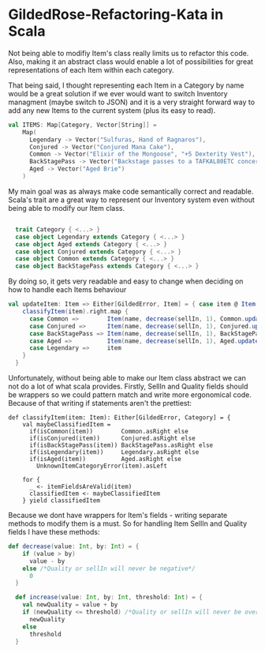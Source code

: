 # GildedRose-Refactoring-Kata in Scala

Not being able to modifiy Item's class really limits us to refactor this code. Also, making it an abstract class would enable a lot of possibilities for great representations of each Item within each category.

That being said,
I thought representing each Item in a Category by name would be a great solution if we ever would want to switch Inventory managment (maybe switch to JSON) and it is a very straight forward way to add any new Items to the current system (plus its easy to read).
```scala
val ITEMS: Map[Category, Vector[String]] =
    Map(
      Legendary -> Vector("Sulfuras, Hand of Ragnaros"),
      Conjured -> Vector("Conjured Mana Cake"),
      Common -> Vector("Elixir of the Mongoose", "+5 Dexterity Vest"),
      BackStagePass -> Vector("Backstage passes to a TAFKAL80ETC concert"),
      Aged -> Vector("Aged Brie")
    )
```

My main goal was as always make code semantically correct and readable. Scala's trait are a great way to represent our Inventory system even without being able to modify our Item class.

```scala

  trait Category { <...> }
  case object Legendary extends Category { <...> }
  case object Aged extends Category { <...> }
  case object Conjured extends Category { <...> }
  case object Common extends Category { <...> }
  case object BackStagePass extends Category { <...> }
  ```

By doing so, it gets very readable and easy to change when deciding on how to handle each Items behaviour

```scala
val updateItem: Item => Either[GildedError, Item] = { case item @ Item(name, sellIn, quality) =>
    classifyItem(item).right.map {
      case Common =>        Item(name, decrease(sellIn, 1), Common.updateQuality(sellIn, quality))
      case Conjured =>      Item(name, decrease(sellIn, 1), Conjured.updateQuality(sellIn, quality))
      case BackStagePass => Item(name, decrease(sellIn, 1), BackStagePass.updateQuality(sellIn, quality))
      case Aged =>          Item(name, decrease(sellIn, 1), Aged.updateQuality(sellIn, quality))
      case Legendary =>     item
    }
  }
```

Unfortunately, without being able to make our Item class abstract we can not do a lot of what scala provides. Firstly, SellIn and Quality fields should be wrappers so we could pattern match and write more ergonomical code. Because of that writing if statements aren't the prettiest:

```
def classifyItem(item: Item): Either[GildedError, Category] = {
    val maybeClassifiedItem =
      if(isCommon(item))        Common.asRight else
      if(isConjured(item))      Conjured.asRight else
      if(isBackStagePass(item)) BackStagePass.asRight else
      if(isLegendary(item))     Legendary.asRight else
      if(isAged(item))          Aged.asRight else
        UnknownItemCategoryError(item).asLeft

    for {
      _ <- itemFieldsAreValid(item)
      classifiedItem <- maybeClassifiedItem
    } yield classifiedItem
```

Because we dont have wrappers for Item's fields - writing separate methods to modify them is a must. So for handling Item SellIn and Quality fields I have these methods:

```scala
def decrease(value: Int, by: Int) = {
    if (value > by)
      value - by
    else /*Quality or sellIn will never be negative*/
      0
  }

  def increase(value: Int, by: Int, threshold: Int) = {
    val newQuality = value + by
    if (newQuality <= threshold) /*Quality or sellIn will never be over a specific threshold*/
      newQuality
    else
      threshold
  }
```
